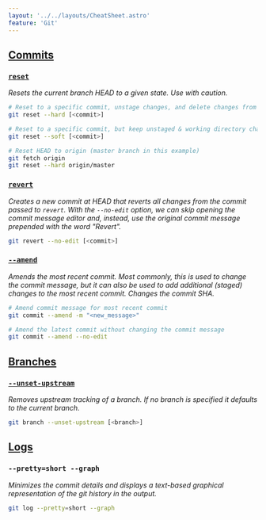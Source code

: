 ```yaml
---
layout: '../../layouts/CheatSheet.astro'
feature: 'Git'
---
```


## [Commits](#commits)

### [`reset`](#reset)

_Resets the current branch HEAD to a given state. Use with caution._

```bash
# Reset to a specific commit, unstage changes, and delete changes from the working directory
git reset --hard [<commit>]

# Reset to a specific commit, but keep unstaged & working directory changes
git reset --soft [<commit>]

# Reset HEAD to origin (master branch in this example)
git fetch origin
git reset --hard origin/master
```

### [`revert`](#revert)

_Creates a new commit at HEAD that reverts all changes from the commit passed to `revert`. With the `--no-edit` option, we can skip opening the commit message editor and, instead, use the original commit message prepended with the word "Revert"._

```bash
git revert --no-edit [<commit>]
```

### [`--amend`](#--amend)

_Amends the most recent commit. Most commonly, this is used to change the commit message, but it can also be used to add additional (staged) changes to the most recent commit. Changes the commit SHA._

```bash
# Amend commit message for most recent commit
git commit --amend -m "<new_message>"

# Amend the latest commit without changing the commit message
git commit --amend --no-edit
```

## [Branches](#branches)

### [`--unset-upstream`](#--unset-upstream)

_Removes upstream tracking of a branch. If no branch is specified it defaults to the current branch._

```bash
git branch --unset-upstream [<branch>]
```

## [Logs](#logs)

### `--pretty=short --graph`

_Minimizes the commit details and displays a text-based graphical representation of the git history in the output._

```bash
git log --pretty=short --graph
```
